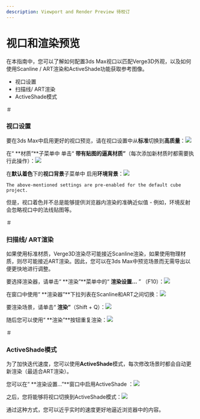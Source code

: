 ```yaml
---
description: Viewport and Render Preview 待校订
---
```


# 视口和渲染预览

在本指南中，您可以了解如何配置3ds Max视口以匹配Verge3D外观，以及如何使用Scanline / ART渲染和ActiveShade功能获取参考图像。

* 视口设置
* 扫描线/ ART渲染
* ActiveShade模式

＃

### 视口设置

要在3ds Max中启用更好的视口预览，请在视口设置中从**标准**切换到**高质量**：![](https://www.soft8soft.com/docs/files/viewport-render-preview/viewport-settings.jpg)

在“ **材质”**子菜单中 单击“ **带有贴图的逼真材质”**（每次添加新材质时都需要执行此操作）：![](https://www.soft8soft.com/docs/files/viewport-render-preview/viewport-settings2.jpg)

在**默认着色**下的**视口背景**子菜单中 启用**环境背景**：![](https://www.soft8soft.com/docs/files/viewport-render-preview/viewport-settings3.jpg)

```text
The above-mentioned settings are pre-enabled for the default cube project.
```

但是，视口着色并不总是能够提供浏览器内渲染的准确近似值 - 例如，环境反射会忽略视口中的法线贴图等。

＃

### 扫描线/ ART渲染

如果使用标准材质，Verge3D渲染尽可能接近Scanline渲染，如果使用物理材质，则尽可能接近ART渲染。因此，您可以在3ds Max中预览场景而无需导出以便更快地进行调整。

要选择渲染器，请单击“ **渲染”**菜单中的“ **渲染设置...** ” （F10）：![](https://www.soft8soft.com/docs/files/viewport-render-preview/render-settings.jpg)

在窗口中使用“ **渲染器”**下拉列表在Scanline和ART之间切换：![](https://www.soft8soft.com/docs/files/viewport-render-preview/render-settings2.jpg)

要渲染场景，请单击“ **渲染”**（Shift + Q）：![](https://www.soft8soft.com/docs/files/viewport-render-preview/render-settings3.jpg)

随后您可以使用“ **渲染”**按钮重复渲染：![](https://www.soft8soft.com/docs/files/viewport-render-preview/render-settings4.jpg)

＃

### ActiveShade模式

为了加快迭代速度，您可以使用**ActiveShade**模式，每次修改场景时都会自动更新渲染（最适合ART渲染）。

您可以在“ **渲染设置...”**窗口中启用ActiveShade ：![](https://www.soft8soft.com/docs/files/viewport-render-preview/activeshade.jpg)

之后，您将能够将视口切换到ActiveShade模式：![](https://www.soft8soft.com/docs/files/viewport-render-preview/activeshade2.jpg)

通过这种方式，您可以近乎实时的速度更好地逼近浏览器中的内容。

